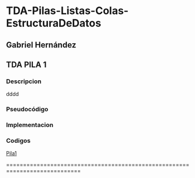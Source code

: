 # TDA-Pilas-Listas-Colas-EstructuraDeDatos
## Gabriel Hernández

## TDA PILA 1

### Descripcion 
dddd

### Pseudocódigo 

### Implementacion 

### Codigos

[Pila1](https://github.com/GABOHDEZ2001/TDAS/tree/main/ProgramasConTDA/src/Pila1)

============================================================================
